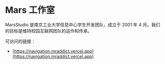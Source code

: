 # Mars 工作室

MarsStudio 是南京工业大学信息中心学生开发团队，成立于 2001 年 4 月。我们的目标是维持校园互联网团队的运作和传承。

可访问的链接：

- [https://navigation.mraddict.vercel.app](https://navigation.mraddict.vercel.app)
